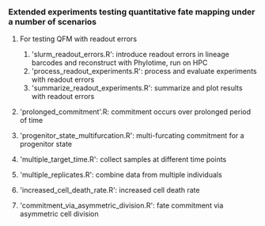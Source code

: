 ### Extended experiments testing quantitative fate mapping under a number of scenarios

1. For testing QFM with readout errors
    1. 'slurm_readout_errors.R': introduce readout errors in lineage barcodes and reconstruct with Phylotime, run on HPC
    2. 'process_readout_experiments.R': process and evaluate experiments with readout errors
    3. 'summarize_readout_experiments.R': summarize and plot results with readout errors

2. 'prolonged_commitment'.R: commitment occurs over prolonged period of time

3. 'progenitor_state_multifurcation.R': multi-furcating commitment for a progenitor state

4. 'multiple_target_time.R': collect samples at different time points

5. 'multiple_replicates.R': combine data from multiple individuals

6. 'increased_cell_death_rate.R': increased cell death rate

7. 'commitment_via_asymmetric_division.R': fate commitment via asymmetric cell division
 
